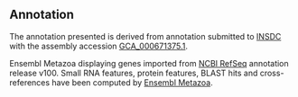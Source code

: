 **Annotation**
----------

The annotation presented is derived from annotation submitted to
[INSDC](http://www.insdc.org) with the assembly accession [GCA_000671375.1](http://www.ebi.ac.uk/ena/data/view/GCA_000671375.1).

Ensembl Metazoa displaying genes imported from [NCBI RefSeq](https://www.ncbi.nlm.nih.gov/genome/annotation_euk/Centruroides_sculpturatus/100) annotation release v100.
Small RNA features, protein features, BLAST hits and cross-references have been
computed by [Ensembl Metazoa](https://metazoa.ensembl.org/info/genome/annotation/index.html).
